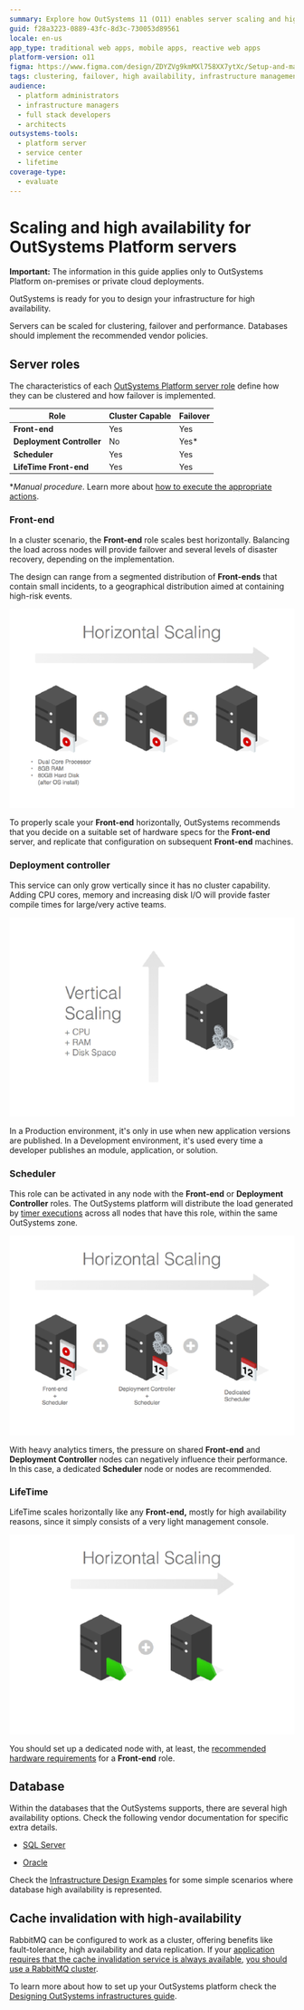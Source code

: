 ```yaml
---
summary: Explore how OutSystems 11 (O11) enables server scaling and high availability for enhanced clustering and failover capabilities.
guid: f28a3223-0889-43fc-8d3c-730053d89561
locale: en-us
app_type: traditional web apps, mobile apps, reactive web apps
platform-version: o11
figma: https://www.figma.com/design/ZDYZVg9kmMXl758XX7ytXc/Setup-and-maintain-your-OutSystems-Infrastructure?node-id=3010-787&t=GvLiKHXITRsPv8hn-1
tags: clustering, failover, high availability, infrastructure management, scaling
audience:
  - platform administrators
  - infrastructure managers
  - full stack developers
  - architects
outsystems-tools:
  - platform server
  - service center
  - lifetime
coverage-type:
  - evaluate
---
```


# Scaling and high availability for OutSystems Platform servers

<div class="info" markdown="1">

**Important:** The information in this guide applies only to OutSystems Platform on-premises or private cloud deployments.

</div>

OutSystems is ready for you to design your infrastructure for high availability.

Servers can be scaled for clustering, failover and performance. Databases should implement the recommended vendor policies.

## Server roles

The characteristics of each [OutSystems Platform server role](server-roles.md) define how they can be clustered and how failover is implemented.

| **Role**                  | **Cluster Capable** | **Failover** |
|---------------------------|---------------------|--------------|
| **Front-end**             | Yes                 | Yes          |
| **Deployment Controller** | No                  | Yes*         |
| **Scheduler**             | Yes                 | Yes          |
| **LifeTime Front-end**    | Yes                 | Yes          |

**Manual procedure*. Learn more about [how to execute the appropriate actions](https://success.outsystems.com/support/enterprise_customers/maintenance_and_operations/outsystems_platform_server_failover_procedures/).

### Front-end

In a cluster scenario, the **Front-end** role scales best horizontally. Balancing the load across nodes will provide failover and several levels of disaster recovery, depending on the implementation.

The design can range from a segmented distribution of **Front-ends** that contain small incidents, to a geographical distribution aimed at containing high-risk events.

![Illustration of horizontal scaling showing three servers with dual-core processors, 8GB RAM, and 80GB hard disks.](images/scaling-ha-servers_0.png "Horizontal Scaling for Front-end Servers")

To properly scale your **Front-end** horizontally, OutSystems recommends that you decide on a suitable set of hardware specs for the **Front-end** server, and replicate that configuration on subsequent **Front-end** machines.

### Deployment controller

This service can only grow vertically since it has no cluster capability. Adding CPU cores, memory and increasing disk I/O will provide faster compile times for large/very active teams.

![Graphic representing vertical scaling with a single server and increased CPU, RAM, and disk space.](images/scaling-ha-servers_1.png "Vertical Scaling for Deployment Controller")

In a Production environment, it's only in use when new application versions are published. In a Development environment, it's used every time a developer publishes an module, application, or solution.

### Scheduler

This role can be activated in any node with the **Front-end** or **Deployment Controller** roles. The OutSystems platform will distribute the load generated by [timer executions](https://success.outsystems.com/documentation/11/developing_an_application/use_timers/) across all nodes that have this role, within the same OutSystems zone.

![Diagram showing horizontal scaling with three servers: a front-end with scheduler, a deployment controller with scheduler, and a dedicated scheduler.](images/scaling-ha-servers_2.png "Horizontal Scaling with Scheduler Role")

With heavy analytics timers, the pressure on shared **Front-end** and **Deployment Controller** nodes can negatively influence their performance. In this case, a dedicated **Scheduler** node or nodes are recommended.

### LifeTime

LifeTime scales horizontally like any **Front-end,** mostly for high availability reasons, since it simply consists of a very light management console.

![Image depicting horizontal scaling for LifeTime front-end with two servers adding up for high availability.](images/scaling-ha-servers_3.png "Horizontal Scaling for LifeTime Front-end")

You should set up a dedicated node with, at least, the [recommended hardware requirements](sizing-platform.md) for a **Front-end** role.

## Database

Within the databases that the OutSystems supports, there are several high availability options. Check the following vendor documentation for specific extra details.

* [SQL Server](https://msdn.microsoft.com/en-us/ms190202.aspx)

* [Oracle](https://docs.oracle.com/en/database/oracle/oracle-database/19/high-availability.html)

Check the [Infrastructure Design Examples](infra-design-examples.md) for some simple scenarios where database high availability is represented.

## Cache invalidation with high-availability

RabbitMQ can be configured to work as a cluster, offering benefits like fault-tolerance, high availability and data replication. If your [application requires that the cache invalidation service is always available](https://success.outsystems.com/documentation/11/setup_and_maintain_your_outsystems_infrastructure/setting_up_outsystems/cache_invalidation_in_outsystems_11/#when-ha), [you should use a RabbitMQ cluster](https://success.outsystems.com/documentation/11/setup_and_maintain_your_outsystems_infrastructure/setting_up_outsystems/possible_setups_for_an_outsystems_infrastructure/high_availability_and_scalability_strategies/).


To learn more about how to set up your OutSystems platform check the [Designing OutSystems infrastructures guide](designing-infrastructures.md).


